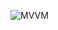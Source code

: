 
![MVVM](https://user-images.githubusercontent.com/107209053/197393159-a94d356d-3ef9-43f4-8389-4a064ee09d98.png)
